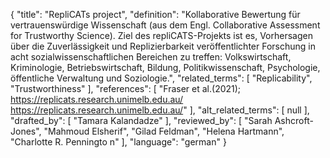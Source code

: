 {
    "title": "RepliCATs project",
    "definition": "Kollaborative Bewertung für vertrauenswürdige Wissenschaft (aus dem Engl. Collaborative Assessment for Trustworthy Science). Ziel des repliCATS-Projekts ist es, Vorhersagen über die Zuverlässigkeit und Replizierbarkeit veröffentlichter Forschung in acht sozialwissenschaftlichen Bereichen zu treffen: Volkswirtschaft, Kriminologie, Betriebswirtschaft, Bildung, Politikwissenschaft, Psychologie, öffentliche Verwaltung und Soziologie.",
    "related_terms": [
        "Replicability",
        "Trustworthiness"
    ],
    "references": [
        "Fraser et al.(2021); https://replicats.research.unimelb.edu.au/ https://replicats.research.unimelb.edu.au/"
    ],
    "alt_related_terms": [
        null
    ],
    "drafted_by": [
        "Tamara Kalandadze"
    ],
    "reviewed_by": [
        "Sarah Ashcroft-Jones",
        "Mahmoud Elsherif",
        "Gilad Feldman",
        "Helena Hartmann",
        "Charlotte R. Penningto n"
    ],
    "language": "german"
}